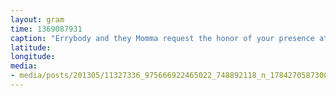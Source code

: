 ```yaml
---
layout: gram
time: 1369087931
caption: "Errybody and they Momma request the honor of your presence at the Marriage of the Century."
latitude: 
longitude: 
media:
- media/posts/201305/11327336_975666922465022_748892118_n_17842705873000351.jpg
---
```

